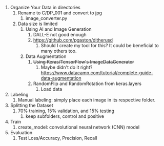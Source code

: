 1. Organize Your Data in directories
   1. Rename to C/DP_001 and convert to jpg
      1. image_converter.py
   2. Data size is limited
      1. Using AI and Image Generation
         1. DALL-E not good enough
         2. https://github.com/pgaston/ditherusd
            1. Should I create my tool for this? It could be beneficial to many others too.
      2. Data Augmentation
         1. ~~Using Keras/TensorFlow's ImageDataGenerator~~
            1. Maybe didn't do it right? https://www.datacamp.com/tutorial/complete-guide-data-augmentation
         2. RandomFlip and RandomRotation from keras.layers
            1. Load data
2. Labeling
   1. Manual labeling: simply place each image in its respective folder.
3. Splitting the Dataset
   1. 70% training, 15% validation, and 15% testing
      1. keep subfolders, control and positive
4. Train
   1. create_model:  convolutional neural network (CNN) model
5. Evaluation
   1. Test Loss/Accuracy, Precision, Recall

<!-- This is more like my experiment note than a README file -->